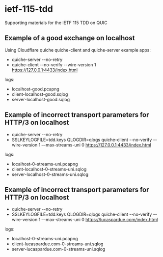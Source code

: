 # ietf-115-tdd
Supporting materials for the IETF 115 TDD on QUIC

## Example of a good exchange on localhost

Using Cloudflare quiche quiche-client and quiche-server example apps:

* quiche-server --no-retry
* quiche-client --no-verify --wire-version 1 https://127.0.0.1:4433/index.html

logs:

* localhost-good.pcapng
* client-localhost-good.sqlog
* server-localhost-good.sqlog

## Example of incorrect transport parameters for HTTP/3 on localhost

* quiche-server --no-retry
* SSLKEYLOGFILE=tdd.keys QLOGDIR=qlogs quiche-client --no-verify --wire-version 1 –-max-streams-uni 0 https://127.0.0.1:4433/index.html

logs:

* localhost-0-streams-uni.pcapng
* client-localhost-0-streams-uni.sqlog
* server-localhost-0-streams-uni.sqlog

## Example of incorrect transport parameters for HTTP/3 on localhost

* quiche-server --no-retry
* SSLKEYLOGFILE=tdd.keys QLOGDIR=qlogs quiche-client --no-verify --wire-version 1 –-max-streams-uni 0 https://lucaspardue.com/index.html

logs:

* localhost-0-streams-uni.pcapng
* client-lucaspardue.com-0-streams-uni.sqlog
* server-lucaspardue.com-0-streams-uni.sqlog
